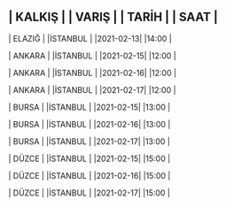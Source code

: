 

| KALKIŞ |                | VARIŞ   |          | TARİH     |     | SAAT |
-------------------------------------------------------------------
| ELAZIĞ |              	|İSTANBUL |        	 |2021-02-13|	     |14:00 |

| ANKARA |             	  |İSTANBUL |          |2021-02-15|	     |12:00 |

| ANKARA |             	  |İSTANBUL |          |2021-02-16|      |12:00 |

| ANKARA |             	  |İSTANBUL |          |2021-02-17|	     |12:00 |

| BURSA  |                |İSTANBUL |          |2021-02-15|      |13:00 |

| BURSA  |                |İSTANBUL |          |2021-02-16|	     |13:00 |
 
| BURSA  |                |İSTANBUL |          |2021-02-17|      |13:00 |

| DÜZCE  |                |İSTANBUL |          |2021-02-15|	     |15:00 |     

| DÜZCE  |              	|İSTANBUL |          |2021-02-16|      |15:00 |

| DÜZCE  |                |İSTANBUL |          |2021-02-17|	     |15:00 |

